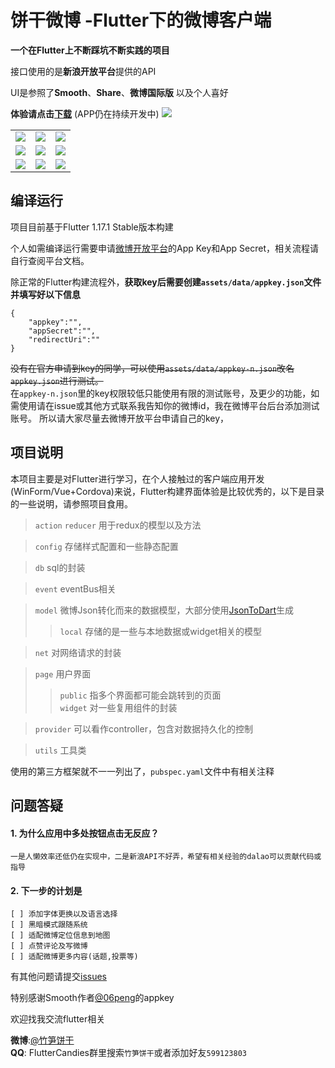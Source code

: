 # 饼干微博 -Flutter下的微博客户端

**一个在Flutter上不断踩坑不断实践的项目**

接口使用的是**新浪开放平台**提供的API

UI是参照了**Smooth**、**Share**、**微博国际版** 以及个人喜好

**体验请点击[下载](https://www.coolapk.com/apk/268934)** (APP仍在持续开发中)
![](screenshot/download.png)


||||
|-|-|-|
![](screenshot/home.jpg)|![](screenshot/discovery.jpg)|![](screenshot/notice.jpg)
![](screenshot/user1.gif)|![](screenshot/user2.gif)|![](screenshot/video.jpg)
![](screenshot/personal.jpg)|![](screenshot/theme.jpg)|![](screenshot/edit.jpg)



## 编译运行

项目目前基于Flutter 1.17.1 Stable版本构建

个人如需编译运行需要申请[微博开放平台](https://open.weibo.com/apps)的App Key和App Secret，相关流程请自行查阅平台文档。

除正常的Flutter构建流程外，**获取key后需要创建`assets/data/appkey.json`文件并填写好以下信息**

``` 
{
    "appkey":"",
    "appSecret":"",
    "redirectUri":""
}
```
~~没有在官方申请到key的同学，可以使用`assets/data/appkey-n.json`改名`appkey.json`进行测试。~~  
在`appkey-n.json`里的key权限较低只能使用有限的测试账号，及更少的功能，如需使用请在issue或其他方式联系我告知你的微博id，我在微博平台后台添加测试账号。
所以请大家尽量去微博开放平台申请自己的key，



## 项目说明

本项目主要是对Flutter进行学习，在个人接触过的客户端应用开发(WinForm/Vue+Cordova)来说，Flutter构建界面体验是比较优秀的，以下是目录的一些说明，请参照项目食用。

>`action` `reducer` 用于redux的模型以及方法

>`config` 存储样式配置和一些静态配置

>`db` sql的封装

>`event` eventBus相关

>`model` 微博Json转化而来的数据模型，大部分使用[JsonToDart](https://javiercbk.github.io/json_to_dart/)生成
>>`local` 存储的是一些与本地数据或widget相关的模型

>`net` 对网络请求的封装

>`page` 用户界面
>>`public` 指多个界面都可能会跳转到的页面  
>>`widget` 对一些复用组件的封装

>`provider` 可以看作controller，包含对数据持久化的控制

>`utils` 工具类

使用的第三方框架就不一一列出了，`pubspec.yaml`文件中有相关注释

## 问题答疑

#### 1. 为什么应用中多处按钮点击无反应？
    一是人懒效率还低仍在实现中，二是新浪API不好弄，希望有相关经验的dalao可以贡献代码或指导

#### 2. 下一步的计划是
    [ ] 添加字体更换以及语言选择
    [ ] 黑暗模式跟随系统
    [ ] 适配微博定位信息到地图
    [ ] 点赞评论及写微博
    [ ] 适配微博更多内容(话题,投票等)

有其他问题请提交[issues](https://github.com/sabernwj/cookiej/issues)

特别感谢Smooth作者[@06peng](https://weibo.com/llp0524)的appkey


欢迎找我交流flutter相关

**微博**:[@竹笋饼干](https://www.weibo.com/p/1005052294516673)  
**QQ**: FlutterCandies群里搜索`竹笋饼干`或者添加好友`599123803`


    
   




